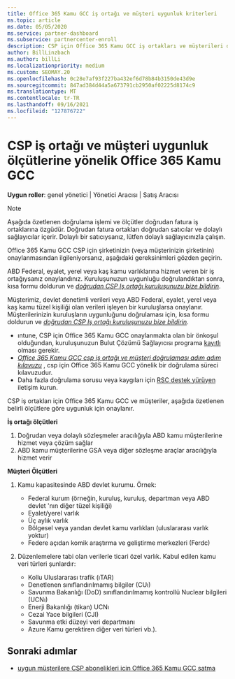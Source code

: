```yaml
---
title: Office 365 Kamu GCC iş ortağı ve müşteri uygunluk kriterleri
ms.topic: article
ms.date: 05/05/2020
ms.service: partner-dashboard
ms.subservice: partnercenter-enroll
description: CSP için Office 365 Kamu GCC iş ortakları ve müşterileri doğrulamak üzere doğrudan fatura ortakları (doğrudan satıcılar, dolaylı sağlayıcılar) için adımları öğrenin.
author: BillLinzbach
ms.author: billLi
ms.localizationpriority: medium
ms.custom: SEOMAY.20
ms.openlocfilehash: 0c28e7af93f227ba432ef6d78b84b3150de43d9e
ms.sourcegitcommit: 847ad384d44a5a673791cb2950af02225d8174c9
ms.translationtype: MT
ms.contentlocale: tr-TR
ms.lasthandoff: 09/16/2021
ms.locfileid: "127876722"
---
```

# <a name="office-365-government-gcc-for-csp-partner-and-customer-eligibility-criteria"></a>CSP iş ortağı ve müşteri uygunluk ölçütlerine yönelik Office 365 Kamu GCC

**Uygun roller**: genel yönetici | Yönetici Aracısı | Satış Aracısı

>[!NOTE]
>Aşağıda özetlenen doğrulama işlemi ve ölçütler doğrudan fatura iş ortaklarına özgüdür. Doğrudan fatura ortakları doğrudan satıcılar ve dolaylı sağlayıcılar içerir.  Dolaylı bir satıcıysanız, lütfen dolaylı sağlayıcınızla çalışın.

Office 365 Kamu GCC CSP için şirketinizin (veya müşterinizin şirketinin) onaylanmasından ilgileniyorsanız, aşağıdaki gereksinimleri gözden geçirin.

ABD Federal, eyalet, yerel veya kaş kamu varlıklarına hizmet veren bir iş ortağıysanız onaylandınız. Kuruluşunuzun uygunluğu doğrulandıktan sonra, kısa formu doldurun ve [*doğrudan CSP Iş ortağı kuruluşunuzu bize bildirin*](https://products.office.com/government/eligibility-validation?ReqType=CSPPartner).

Müşterimiz, devlet denetimli verileri veya ABD Federal, eyalet, yerel veya kaş kamu tüzel kişiliği olan verileri işleyen bir kuruluşlarsa onaylanır. Müşterilerinizin kuruluşların uygunluğunu doğrulaması için, kısa formu doldurun ve [*doğrudan CSP Iş ortağı kuruluşunuzu bize bildirin*](https://products.office.com/government/eligibility-validation?ReqType=CSPCustomer).

- ıntune, CSP için Office 365 Kamu GCC onaylanmakta olan bir önkoşul olduğundan, kuruluşunuzun Bulut Çözümü Sağlayıcısı programa [kayıtlı](https://partnercenter.microsoft.com/partner/cloud-solution-provider) olması gerekir.
- [*Office 365 Kamu GCC csp iş ortağı ve müşteri doğrulaması adım adım kılavuzu*](https://go.microsoft.com/fwlink/?linkid=2007323) , csp için Office 365 Kamu GCC yönelik bir doğrulama süreci kılavuzudur.
- Daha fazla doğrulama sorusu veya kaygıları için [RSC destek yürüyen](mailto:usgcce@microsoft.com) iletişim kurun.

CSP iş ortakları için Office 365 Kamu GCC ve müşteriler, aşağıda özetlenen belirli ölçütlere göre uygunluk için onaylanır.

**İş ortağı ölçütleri**

1. Doğrudan veya dolaylı sözleşmeler aracılığıyla ABD kamu müşterilerine hizmet veya çözüm sağlar
2. ABD kamu müşterilerine GSA veya diğer sözleşme araçlar aracılığıyla hizmet verir

**Müşteri Ölçütleri**

1. Kamu kapasitesinde ABD devlet kurumu. Örnek:

    - Federal kurum (örneğin, kuruluş, kuruluş, departman veya ABD devlet 'nın diğer tüzel kişiliği)
    - Eyalet/yerel varlık
    - Üç aylık varlık
    - Bölgesel veya yandan devlet kamu varlıkları (uluslararası varlık yoktur)
    - Federe açıdan komik araştırma ve geliştirme merkezleri (Ferdc)

2. Düzenlemelere tabi olan verilerle ticari özel varlık. Kabul edilen kamu veri türleri şunlardır:
    - Kollu Uluslararası trafik (ıTAR)
    - Denetlenen sınıflandırılmamış bilgiler (CUı)
    - Savunma Bakanlığı (DoD) sınıflandırılmamış kontrollü Nuclear bilgileri (UCNı)
    - Enerji Bakanlığı (tikan) UCNı
    - Cezai Yace bilgileri (CJI)
    - Savunma etki düzeyi veri departmanı
    - Azure Kamu gerektiren diğer veri türleri vb.).

## <a name="next-steps"></a>Sonraki adımlar

- [uygun müşterilere CSP abonelikleri için Office 365 Kamu GCC satma](csp-gcc-overview.md)
